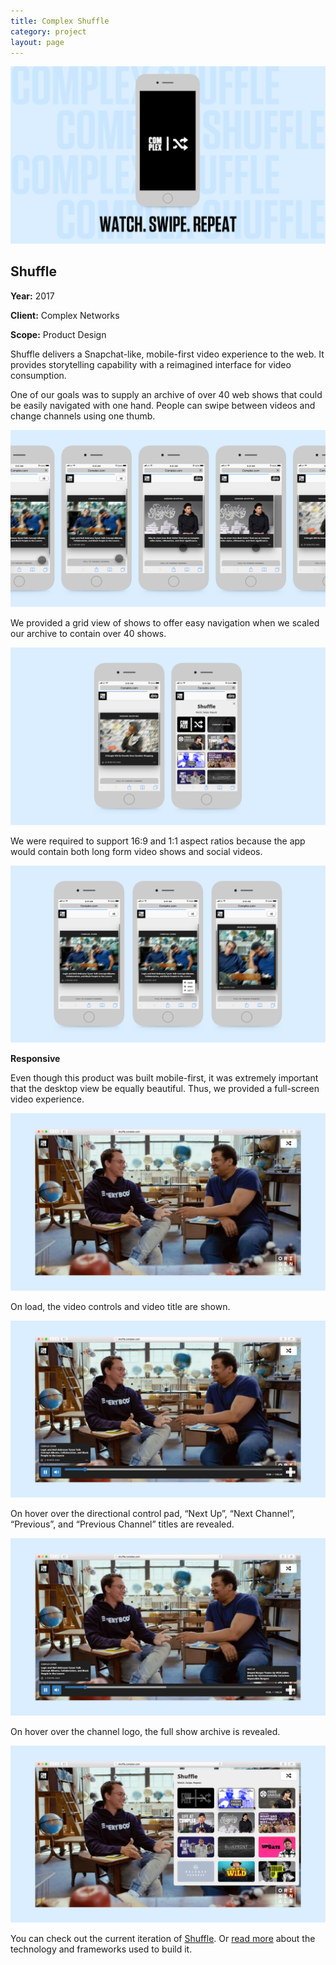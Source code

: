 ```yaml
---
title: Complex Shuffle
category: project
layout: page
---
```


<section>
  <img src="/assets/project/shuffle-1.png" alt="">

  <h2>Shuffle</h2>
  <p><strong>Year:</strong> 2017</p>
  <p><strong>Client:</strong> Complex Networks</p>
  <p><strong>Scope:</strong> Product Design</p>
  <p>Shuffle delivers a Snapchat-like, mobile-first video experience to the web. It provides storytelling capability with a reimagined interface for video consumption. </p>
  <p>One of our goals was to supply an archive of over 40 web shows that could be easily navigated with one hand. People can swipe between videos and change channels using one thumb.</p>
</section>

<section>
  <img src="/assets/project/shuffle-2.png" alt="">
</section>

<section>
  <p>We provided a grid view of shows to offer easy navigation when we scaled our archive to contain over 40 shows.</p>
  <img src="/assets/project/shuffle-4.png" alt="">
  <p>We were required to support 16:9 and 1:1 aspect ratios because the app would contain both long form video shows and social videos.</p>
  <img src="/assets/project/shuffle-3.png" alt="">
</section>
<section>
  <p><strong>Responsive</strong></p>
  <p>Even though this product was built mobile-first, it was extremely important that the desktop view be equally beautiful. Thus, we provided a full-screen video experience.</p>
</section>
<section>
  <img src="/assets/project/shuffle-5.png" alt="">
</section>
<section>
  <p>On load, the video controls and video title are shown.</p>
</section>
<section>
  <img src="/assets/project/shuffle-6.png" alt="">
</section>
<section>
  <p>On hover over the directional control pad, “Next Up”, “Next Channel”, “Previous”, and “Previous Channel” titles are revealed.</p>
</section>
<section>
  <img src="/assets/project/shuffle-7.png" alt="">
</section>
<section>
  <p>On hover over the channel logo, the full show archive is revealed.</p>
</section>
<section>
  <img src="/assets/project/shuffle-8.png" alt="">
</section>
<section class="cta">
  <p>You can check out the current iteration of <a href="http://complex.com/video/shuffle" target="_blank">Shuffle</a>. Or <a href="https://medium.com/complex-engine/complex-shuffle-af8fe407ec40" target="_blank">read more</a> about the technology and frameworks used to build it.</p>
</section>
